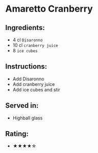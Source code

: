 # Amaretto Cranberry

## Ingredients:
- 4 cl `Disaronno`
- 10 cl `cranberry juice`
- 8 `ice cubes`

## Instructions:
- Add Disaronno
- Add cranberry juice
- Add ice cubes and stir

## Served in:
- Highball glass

## Rating:
- ★★★★☆